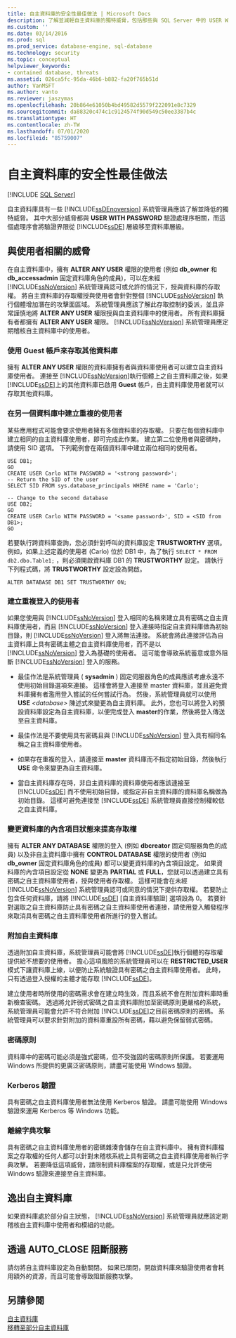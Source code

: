 ```yaml
---
title: 自主資料庫的安全性最佳做法 | Microsoft Docs
description: 了解並減輕自主資料庫的獨特威脅，包括那些與 SQL Server 中的 USER WITH PASSWORD 驗證程序相關的風險。
ms.custom: ''
ms.date: 03/14/2016
ms.prod: sql
ms.prod_service: database-engine, sql-database
ms.technology: security
ms.topic: conceptual
helpviewer_keywords:
- contained database, threats
ms.assetid: 026ca5fc-95da-46b6-b882-fa20f765b51d
author: VanMSFT
ms.author: vanto
ms.reviewer: jaszymas
ms.openlocfilehash: 20b864e61050b4bd49582d5579f222091e8c7329
ms.sourcegitcommit: da88320c474c1c9124574f90d549c50ee3387b4c
ms.translationtype: HT
ms.contentlocale: zh-TW
ms.lasthandoff: 07/01/2020
ms.locfileid: "85759007"
---
```

# <a name="security-best-practices-with-contained-databases"></a>自主資料庫的安全性最佳做法
 [!INCLUDE [SQL Server](../../includes/applies-to-version/sqlserver.md)]

  自主資料庫具有一些 [!INCLUDE[ssDEnoversion](../../includes/ssdenoversion-md.md)] 系統管理員應該了解並降低的獨特威脅。 其中大部分威脅都與 **USER WITH PASSWORD** 驗證處理序相關，而這個處理序會將驗證界限從 [!INCLUDE[ssDE](../../includes/ssde-md.md)] 層級移至資料庫層級。  
  
## <a name="threats-related-to-users"></a>與使用者相關的威脅  
 在自主資料庫中，擁有 **ALTER ANY USER** 權限的使用者 (例如 **db_owner** 和 **db_accessadmin** 固定資料庫角色的成員)，可以在未經 [!INCLUDE[ssNoVersion](../../includes/ssnoversion-md.md)] 系統管理員認可或允許的情況下，授與資料庫的存取權。 將自主資料庫的存取權授與使用者會針對整個 [!INCLUDE[ssNoVersion](../../includes/ssnoversion-md.md)] 執行個體增加潛在的攻擊面區域。 系統管理員應該了解此存取控制的委派，並且非常謹慎地將 **ALTER ANY USER** 權限授與自主資料庫中的使用者。 所有資料庫擁有者都擁有 **ALTER ANY USER** 權限。 [!INCLUDE[ssNoVersion](../../includes/ssnoversion-md.md)] 系統管理員應定期稽核自主資料庫中的使用者。  
  
### <a name="accessing-other-databases-using-the-guest-account"></a>使用 Guest 帳戶來存取其他資料庫  
 擁有 **ALTER ANY USER** 權限的資料庫擁有者與資料庫使用者可以建立自主資料庫使用者。 連接至 [!INCLUDE[ssNoVersion](../../includes/ssnoversion-md.md)]執行個體上之自主資料庫之後，如果 [!INCLUDE[ssDE](../../includes/ssde-md.md)]上的其他資料庫已啟用 **Guest** 帳戶，自主資料庫使用者就可以存取其他資料庫。  
  
### <a name="creating-a-duplicate-user-in-another-database"></a>在另一個資料庫中建立重複的使用者  
 某些應用程式可能會要求使用者擁有多個資料庫的存取權。 只要在每個資料庫中建立相同的自主資料庫使用者，即可完成此作業。 建立第二位使用者與密碼時，請使用 SID 選項。 下列範例會在兩個資料庫中建立兩位相同的使用者。  
  
```  
USE DB1;  
GO  
CREATE USER Carlo WITH PASSWORD = '<strong password>';   
-- Return the SID of the user  
SELECT SID FROM sys.database_principals WHERE name = 'Carlo';  
  
-- Change to the second database  
USE DB2;  
GO  
CREATE USER Carlo WITH PASSWORD = '<same password>', SID = <SID from DB1>;  
GO  
```  
  
 若要執行跨資料庫查詢，您必須針對呼叫的資料庫設定 **TRUSTWORTHY** 選項。 例如，如果上述定義的使用者 (Carlo) 位於 DB1 中，為了執行 `SELECT * FROM db2.dbo.Table1;` ，則必須開啟資料庫 DB1 的 **TRUSTWORTHY** 設定。 請執行下列程式碼，將 **TRUSTWORTHY** 設定設為開啟。  
  
```  
ALTER DATABASE DB1 SET TRUSTWORTHY ON;  
```  
  
### <a name="creating-a-user-that-duplicates-a-login"></a>建立重複登入的使用者  
 如果您使用與 [!INCLUDE[ssNoVersion](../../includes/ssnoversion-md.md)] 登入相同的名稱來建立具有密碼之自主資料庫使用者，而且 [!INCLUDE[ssNoVersion](../../includes/ssnoversion-md.md)] 登入連接時指定自主資料庫做為初始目錄，則 [!INCLUDE[ssNoVersion](../../includes/ssnoversion-md.md)] 登入將無法連接。 系統會將此連接評估為自主資料庫上具有密碼主體之自主資料庫使用者，而不是以 [!INCLUDE[ssNoVersion](../../includes/ssnoversion-md.md)] 登入為基礎的使用者。 這可能會導致系統蓄意或意外阻斷 [!INCLUDE[ssNoVersion](../../includes/ssnoversion-md.md)] 登入的服務。  
  
-   最佳作法是系統管理員 ( **sysadmin** ) 固定伺服器角色的成員應該考慮永遠不使用初始目錄選項來連接。 這樣會將登入連接至 master 資料庫，並且避免資料庫擁有者濫用登入嘗試的任何嘗試行為。 然後，系統管理員就可以使用 **USE** _\<database>_ 陳述式來變更為自主資料庫。 此外，您也可以將登入的預設資料庫設定為自主資料庫，以便完成登入 **master**的作業，然後將登入傳送至自主資料庫。  
  
-   最佳作法是不要使用具有密碼且與 [!INCLUDE[ssNoVersion](../../includes/ssnoversion-md.md)] 登入具有相同名稱之自主資料庫使用者。  
  
-   如果存在重複的登入，請連接至 **master** 資料庫而不指定初始目錄，然後執行 **USE** 命令來變更為自主資料庫。  
  
-   當自主資料庫存在時，非自主資料庫的資料庫使用者應該連接至 [!INCLUDE[ssDE](../../includes/ssde-md.md)] 而不使用初始目錄，或指定非自主資料庫的資料庫名稱做為初始目錄。 這樣可避免連接至 [!INCLUDE[ssDE](../../includes/ssde-md.md)] 系統管理員直接控制權較低之自主資料庫。  
  
### <a name="increasing-access-by-changing-the-containment-status-of-a-database"></a>變更資料庫的內含項目狀態來提高存取權  
 擁有 **ALTER ANY DATABASE** 權限的登入 (例如 **dbcreator** 固定伺服器角色的成員) 以及非自主資料庫中擁有 **CONTROL DATABASE** 權限的使用者 (例如 **db_owner** 固定資料庫角色的成員) 都可以變更資料庫的內含項目設定。 如果資料庫的內含項目設定從 **NONE** 變更為 **PARTIAL** 或 **FULL**，您就可以透過建立具有密碼之自主資料庫使用者，授與使用者存取權。 這樣可能會在未經 [!INCLUDE[ssNoVersion](../../includes/ssnoversion-md.md)] 系統管理員認可或同意的情況下提供存取權。 若要防止包含任何資料庫，請將 [!INCLUDE[ssDE](../../includes/ssde-md.md)] [自主資料庫驗證] 選項設為 0。 若要針對選取之自主資料庫防止具有密碼之自主資料庫使用者連接，請使用登入觸發程序來取消具有密碼之自主資料庫使用者所進行的登入嘗試。  
  
### <a name="attaching-a-contained-database"></a>附加自主資料庫  
 透過附加自主資料庫，系統管理員可能會將 [!INCLUDE[ssDE](../../includes/ssde-md.md)]執行個體的存取權提供給不想要的使用者。 擔心這項風險的系統管理員可以在 **RESTRICTED_USER** 模式下讓資料庫上線，以便防止系統驗證具有密碼之自主資料庫使用者。 此時，只有透過登入授權的主體才能存取 [!INCLUDE[ssDE](../../includes/ssde-md.md)]。  
  
 建立使用者時所使用的密碼需求會在建立時生效，而且系統不會在附加資料庫時重新檢查密碼。 透過將允許弱式密碼之自主資料庫附加至密碼原則更嚴格的系統，系統管理員可能會允許不符合附加 [!INCLUDE[ssDE](../../includes/ssde-md.md)]之目前密碼原則的密碼。 系統管理員可以要求針對附加的資料庫重設所有密碼，藉以避免保留弱式密碼。  
  
### <a name="password-policies"></a>密碼原則  
 資料庫中的密碼可能必須是強式密碼，但不受強固的密碼原則所保護。 若要運用 Windows 所提供的更廣泛密碼原則，請盡可能使用 Windows 驗證。  
  
### <a name="kerberos-authentication"></a>Kerberos 驗證  
 具有密碼之自主資料庫使用者無法使用 Kerberos 驗證。 請盡可能使用 Windows 驗證來運用 Kerberos 等 Windows 功能。  
  
### <a name="offline-dictionary-attack"></a>離線字典攻擊  
 具有密碼之自主資料庫使用者的密碼雜湊會儲存在自主資料庫中。 擁有資料庫檔案之存取權的任何人都可以針對未稽核系統上具有密碼之自主資料庫使用者執行字典攻擊。 若要降低這項威脅，請限制資料庫檔案的存取權，或是只允許使用 Windows 驗證來連接至自主資料庫。  
  
## <a name="escaping-a-contained-database"></a>逸出自主資料庫  
 如果資料庫處於部分自主狀態， [!INCLUDE[ssNoVersion](../../includes/ssnoversion-md.md)] 系統管理員就應該定期稽核自主資料庫中使用者和模組的功能。  
  
## <a name="denial-of-service-through-auto_close"></a>透過 AUTO_CLOSE 阻斷服務  
 請勿將自主資料庫設定為自動關閉。 如果已關閉，開啟資料庫來驗證使用者會耗用額外的資源，而且可能會導致阻斷服務攻擊。  
  
## <a name="see-also"></a>另請參閱  
 [自主資料庫](../../relational-databases/databases/contained-databases.md)   
 [移轉至部分自主資料庫](../../relational-databases/databases/migrate-to-a-partially-contained-database.md)  
  
  
